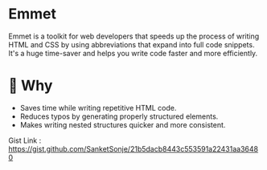 # Emmet
Emmet is a toolkit for web developers that speeds up the process of writing HTML and CSS by using abbreviations that 
expand into full code snippets. It's a huge time-saver and helps you write code faster and more efficiently.

# 🔹 Why
- Saves time while writing repetitive HTML code.  
- Reduces typos by generating properly structured elements.  
- Makes writing nested structures quicker and more consistent.

Gist Link : https://gist.github.com/SanketSonje/21b5dacb8443c553591a22431aa36480
